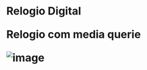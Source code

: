 <h1>Relogio Digital
 <p>Relogio com media querie
 
  
  ![image](https://github.com/jskroberta/RelogioDigitalSimples/assets/129328635/946cd31e-4456-4429-942f-9ae529baf2f7)

  
